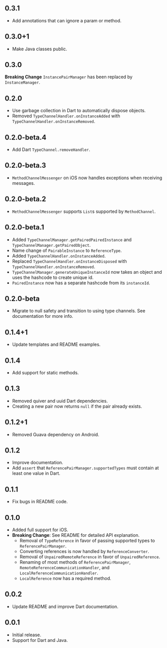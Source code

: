 ## 0.3.1

* Add annotations that can ignore a param or method.

## 0.3.0+1

* Make Java classes public.

## 0.3.0

**Breaking Change** `InstancePairManager` has been replaced by `InstanceManager`.

## 0.2.0

* Use garbage collection in Dart to automatically dispose objects.
* Removed `TypeChannelHandler.onInstanceAdded` with `TypeChannelHandler.onInstanceRemoved`.

## 0.2.0-beta.4

* Add Dart `TypeChannel.removeHandler`.

## 0.2.0-beta.3

* `MethodChannelMessenger` on iOS now handles exceptions when receiving messages.

## 0.2.0-beta.2

* `MethodChannelMessenger` supports `List`s supported by `MethodChannel`.

## 0.2.0-beta.1

* Added `TypeChannelManager.getPairedPairedInstance` and `TypeChannelManager.getPairedObject`.
* Name change of `PairableInstance` to `ReferenceType`.
* Added `TypeChannelHandler.onInstanceAdded`.
* Replaced `TypeChannelHandler.onInstanceDisposed` with `TypeChannelHandler.onInstanceRemoved`.
* `TypeChannelManager.generateUniqueInstanceId` now takes an object and uses the hashcode to create
  unique id.
* `PairedInstance` now has a separate hashcode from its `instanceId`.

## 0.2.0-beta

* Migrate to null safety and transition to using type channels. See documentation for more info.

## 0.1.4+1

* Update templates and README examples.

## 0.1.4

* Add support for static methods.

## 0.1.3

* Removed quiver and uuid Dart dependencies.
* Creating a new pair now returns `null` if the pair already exists.

## 0.1.2+1

* Removed Guava dependency on Android.

## 0.1.2

* Improve documentation.
* Add `assert` that `ReferencePairManager.supportedTypes` must contain at least one value in Dart.

## 0.1.1

* Fix bugs in README code.

## 0.1.0

* Added full support for iOS.
* **Breaking Change**: See README for detailed API explanation.
  - Removal of `TypeReference` in favor of passing supported types to `ReferencePairManager`.
  - Converting references is now handled by `ReferenceConverter`.
  - Removal of `UnpairedRemoteReference` in favor of `UnpairedReference`.
  - Renaming of most methods of `ReferencePairManager`, `RemoteReferenceCommunicationHandler`, and `LocalReferenceCommunicationHandler`.
  - `LocalReference` now has a required method.

## 0.0.2

* Update README and improve Dart documentation.

## 0.0.1

* Initial release.
* Support for Dart and Java.
